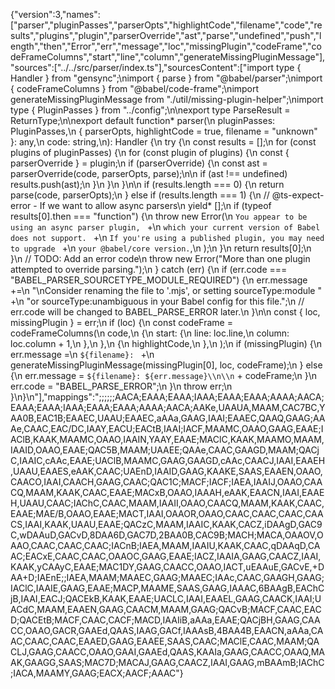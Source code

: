                                                                                                                                                                                                                                                                                                                                                                                                                                                                                                                                                                                                                                                                                                                                                                                                                                                                                                                                                                                                                                                                                                                                                                                                                                                                                                                                                                                                                                                                                                                                                                                                                                                                                                                                                                                                                                                                                                                                                                                                                                                                                                                                                                                                                                                                                                                                                                                                                                                                                                                                                                                                                                                                                                                                                                                                                                                                                                                                                                                                                                                                                                                                                                                                                                                                                                                                                                                                                                                                                                                                                                                                                                                                                                                                                                                                                                                                                                                                                                                                                                                                                                                                                                                                                                                                {"version":3,"names":["parser","pluginPasses","parserOpts","highlightCode","filename","code","results","plugins","plugin","parserOverride","ast","parse","undefined","push","length","then","Error","err","message","loc","missingPlugin","codeFrame","codeFrameColumns","start","line","column","generateMissingPluginMessage"],"sources":["../../src/parser/index.ts"],"sourcesContent":["import type { Handler } from \"gensync\";\nimport { parse } from \"@babel/parser\";\nimport { codeFrameColumns } from \"@babel/code-frame\";\nimport generateMissingPluginMessage from \"./util/missing-plugin-helper\";\nimport type { PluginPasses } from \"../config\";\n\nexport type ParseResult = ReturnType<typeof parse>;\n\nexport default function* parser(\n  pluginPasses: PluginPasses,\n  { parserOpts, highlightCode = true, filename = \"unknown\" }: any,\n  code: string,\n): Handler<ParseResult> {\n  try {\n    const results = [];\n    for (const plugins of pluginPasses) {\n      for (const plugin of plugins) {\n        const { parserOverride } = plugin;\n        if (parserOverride) {\n          const ast = parserOverride(code, parserOpts, parse);\n\n          if (ast !== undefined) results.push(ast);\n        }\n      }\n    }\n\n    if (results.length === 0) {\n      return parse(code, parserOpts);\n    } else if (results.length === 1) {\n      // @ts-expect-error - If we want to allow async parsers\n      yield* [];\n      if (typeof results[0].then === \"function\") {\n        throw new Error(\n          `You appear to be using an async parser plugin, ` +\n            `which your current version of Babel does not support. ` +\n            `If you're using a published plugin, you may need to upgrade ` +\n            `your @babel/core version.`,\n        );\n      }\n      return results[0];\n    }\n    // TODO: Add an error code\n    throw new Error(\"More than one plugin attempted to override parsing.\");\n  } catch (err) {\n    if (err.code === \"BABEL_PARSER_SOURCETYPE_MODULE_REQUIRED\") {\n      err.message +=\n        \"\\nConsider renaming the file to '.mjs', or setting sourceType:module \" +\n        \"or sourceType:unambiguous in your Babel config for this file.\";\n      // err.code will be changed to BABEL_PARSE_ERROR later.\n    }\n\n    const { loc, missingPlugin } = err;\n    if (loc) {\n      const codeFrame = codeFrameColumns(\n        code,\n        {\n          start: {\n            line: loc.line,\n            column: loc.column + 1,\n          },\n        },\n        {\n          highlightCode,\n        },\n      );\n      if (missingPlugin) {\n        err.message =\n          `${filename}: ` +\n          generateMissingPluginMessage(missingPlugin[0], loc, codeFrame);\n      } else {\n        err.message = `${filename}: ${err.message}\\n\\n` + codeFrame;\n      }\n      err.code = \"BABEL_PARSE_ERROR\";\n    }\n    throw err;\n  }\n}\n"],"mappings":";;;;;;AACA;EAAA;EAAA;IAAA;EAAA;EAAA;AAAA;AACA;EAAA;EAAA;IAAA;EAAA;EAAA;AAAA;AACA;AAKe,UAAUA,MAAM,CAC7BC,YAA0B,EAC1B;EAAEC,UAAU;EAAEC,aAAa,GAAG,IAAI;EAAEC,QAAQ,GAAG;AAAe,CAAC,EAC/DC,IAAY,EACU;EACtB,IAAI;IACF,MAAMC,OAAO,GAAG,EAAE;IAClB,KAAK,MAAMC,OAAO,IAAIN,YAAY,EAAE;MAClC,KAAK,MAAMO,MAAM,IAAID,OAAO,EAAE;QAC5B,MAAM;UAAEE;QAAe,CAAC,GAAGD,MAAM;QACjC,IAAIC,cAAc,EAAE;UAClB,MAAMC,GAAG,GAAGD,cAAc,CAACJ,IAAI,EAAEH,UAAU,EAAES,eAAK,CAAC;UAEnD,IAAID,GAAG,KAAKE,SAAS,EAAEN,OAAO,CAACO,IAAI,CAACH,GAAG,CAAC;QAC1C;MACF;IACF;IAEA,IAAIJ,OAAO,CAACQ,MAAM,KAAK,CAAC,EAAE;MACxB,OAAO,IAAAH,eAAK,EAACN,IAAI,EAAEH,UAAU,CAAC;IAChC,CAAC,MAAM,IAAII,OAAO,CAACQ,MAAM,KAAK,CAAC,EAAE;MAE/B,OAAO,EAAE;MACT,IAAI,OAAOR,OAAO,CAAC,CAAC,CAAC,CAACS,IAAI,KAAK,UAAU,EAAE;QACzC,MAAM,IAAIC,KAAK,CACZ,iDAAgD,GAC9C,wDAAuD,GACvD,8DAA6D,GAC7D,2BAA0B,CAC9B;MACH;MACA,OAAOV,OAAO,CAAC,CAAC,CAAC;IACnB;IAEA,MAAM,IAAIU,KAAK,CAAC,qDAAqD,CAAC;EACxE,CAAC,CAAC,OAAOC,GAAG,EAAE;IACZ,IAAIA,GAAG,CAACZ,IAAI,KAAK,yCAAyC,EAAE;MAC1DY,GAAG,CAACC,OAAO,IACT,uEAAuE,GACvE,+DAA+D;IAEnE;;IAEA,MAAM;MAAEC,GAAG;MAAEC;IAAc,CAAC,GAAGH,GAAG;IAClC,IAAIE,GAAG,EAAE;MACP,MAAME,SAAS,GAAG,IAAAC,6BAAgB,EAChCjB,IAAI,EACJ;QACEkB,KAAK,EAAE;UACLC,IAAI,EAAEL,GAAG,CAACK,IAAI;UACdC,MAAM,EAAEN,GAAG,CAACM,MAAM,GAAG;QACvB;MACF,CAAC,EACD;QACEtB;MACF,CAAC,CACF;MACD,IAAIiB,aAAa,EAAE;QACjBH,GAAG,CAACC,OAAO,GACR,GAAEd,QAAS,IAAG,GACf,IAAAsB,4BAA4B,EAACN,aAAa,CAAC,CAAC,CAAC,EAAED,GAAG,EAAEE,SAAS,CAAC;MAClE,CAAC,MAAM;QACLJ,GAAG,CAACC,OAAO,GAAI,GAAEd,QAAS,KAAIa,GAAG,CAACC,OAAQ,MAAK,GAAGG,SAAS;MAC7D;MACAJ,GAAG,CAACZ,IAAI,GAAG,mBAAmB;IAChC;IACA,MAAMY,GAAG;EACX;AACF;AAAC"}                                                                                                                                                                                            